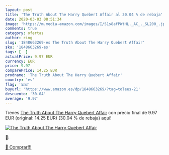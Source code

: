 ```yaml
---
layout: post
title: 'The Truth About The Harry Quebert Affair al 30.04 % de rebaja'
date: 2020-03-03 08:51:34
image: 'https://m.media-amazon.com/images/I/51s8afPWtHL._AC_._SL200_.jpg'
comments: true
category: ofertas
author: ring
slug: '1848663269-es The Truth About The Harry Quebert Affair'
sku: '1848663269-es'
tags: [  ]
actualPrice: 9.97 EUR
currency: EUR
price: 9.97
comparePrice: 14.25 EUR
prodname: 'The Truth About The Harry Quebert Affair'
country: 'es'
flag: '🇪🇸'
buyurl: 'https://www.amazon.es/dp/1848663269/?tag=tolees-21'
descuento: '30.04'
average: '9.97'
---
```


Tienes [The Truth About The Harry Quebert Affair](https://www.amazon.es/dp/1848663269/?tag=tolees-21) con precio final de  9.97 EUR (original: 14.25 EUR) (30.04 %  de rebaja) aqui!

[![The Truth About The Harry Quebert Affair](https://m.media-amazon.com/images/I/51s8afPWtHL._AC_._SL200_.jpg)](https://www.amazon.es/dp/1848663269/?tag=tolees-21)

🔎:


[🛒 Comprar!!!](https://www.amazon.es/dp/1848663269/?tag=tolees-21)
